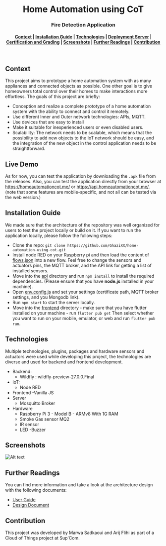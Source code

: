 <h1 align="center">
  <br>
  Home Automation using CoT
</h1>
<h3 align="center">
 Fire Detection Application
</h3>
<div align="center">
  <h4>
    <a href="#Context">Context</a> |
    <a href="#Installation-Guide">Installation Guide</a> |
    <a href="#Technologies">Technologies</a> |
    <a href="#Deployment-Server">Deployment Server</a> |
    <a href="#Certification-and-Grading">Certification and Grading</a> |
   <a href="#Screenshots">Screenshots</a> |
    <a href="#Further-Readings">Further Readings</a> |
    <a href="#Contribution">Contribution</a>
  </h4>
</div>
<br>

## Context
This project aims to prototype a home automation system with as many appliances and connected objects as possible. One other goal is to give homeowners total control over their homes to make interactions more effortless. The goals of this project are briefly: 
- Conception and realize a complete prototype of a home automation system with the ability to connect and control it remotely.
- Use different Inner and Outer network technologies: APIs, MQTT.
- Use devices that are easy to install
- Make it suitable for inexperienced users or even disabled users.
- Scalability: The network needs to be scalable, which means that the possibility to add new objects to the IoT network should be easy, and the integration of the new object in the control application needs to be straightforward.
## Live Demo
As for now, you can test the application by downloading the `.apk` file from the releases.
Also, you can test the application directly from your browser at https://homeautomationcot.me/ or https://api.homeautomationcot.me/. (note that some features are mobile-specific, and not all can be tested via the web version.)
## Installation Guide
We made sure that the architecture of the repository was well organized for users to test the project locally or build on it.
If you want to run the application locally, please follow the following steps: 
- Clone the repo: `git clone https://github.com/GhaziXX/home-automation-using-cot.git`
- Install node RED on your Raspberry pi and then load the content of [flows.json](./iot/flows.JSON) into a new flow. Feel free to change the sensors and actuators pins, the MQTT broker, and the API link for getting a list of installed sensors.
- Move into the [api](./api/) directory and run `npm install` to install the required dependencies. (Please ensure that you have **node.js** installed in your machine).
- Open [env.config.js](./api/main/env.config.js) and set your settings (certificate path, MQTT broker settings, and you Mongodb link). 
- Run `npm start` to start the server locally.
- Move into the [frontend](./frontend/) directory - make sure that you have flutter installed on your machine - run `flutter pub get` Then select whether you want to run on your mobile, emulator, or web and run `flutter pub run`.
## Technologies
Multiple technologies, plugins, packages and hardware sensors and actuators were used while developing this project, the technologies are diverse and used for backend and frontend development.
- Backend:
  - Wildfly : wildfly-preview-27.0.0.Final
- IoT:
  - Node RED
- Frontend
  -Vanilla JS
- Server
  - Mosquitto Broker
- Hardware
  - Raspberry Pi 3 - Model B - ARMv8 With 1G RAM
  - Smoke Gas sensor MQ2
  - IR sensor
  - LED
  -Buzzer
## Screenshots
![Alt text](./imgs/application.png)
## Further Readings
You can find more information and take a look at the architecture design with the following documents:
-  [User Guide](docs/scope%20statement.pdf)
-  [Design Document](docs/Design%20Document.pdf)
## Contribution
This project was developed by Marwa Sadkaoui and Arij Flihi as part of a Cloud of Things project at Sup'Com.


